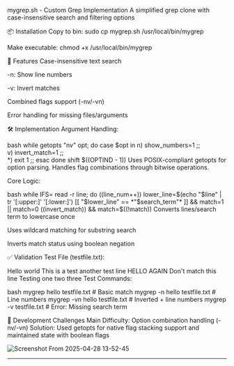 mygrep.sh - Custom Grep Implementation
A simplified grep clone with case-insensitive search and filtering options

📦 Installation
Copy to bin: sudo cp mygrep.sh /usr/local/bin/mygrep

Make executable: chmod +x /usr/local/bin/mygrep

🚀 Features
Case-insensitive text search

-n: Show line numbers

-v: Invert matches

Combined flags support (-nv/-vn)

Error handling for missing files/arguments

🛠️ Implementation
Argument Handling:

bash
while getopts "nv" opt; do
    case $opt in
        n) show_numbers=1 ;;  
        v) invert_match=1 ;;  
        *) exit 1 ;;
    esac
done
shift $((OPTIND - 1))
Uses POSIX-compliant getopts for option parsing. Handles flag combinations through bitwise operations.

Core Logic:

bash
while IFS= read -r line; do
    ((line_num++))
    lower_line=$(echo "$line" | tr '[:upper:]' '[:lower:]')
    [[ "$lower_line" == *"$search_term"* ]] && match=1 || match=0
    ((invert_match)) && match=$((!match))
Converts lines/search term to lowercase once

Uses wildcard matching for substring search

Inverts match status using boolean negation

✅ Validation
Test File (testfile.txt):

Hello world
This is a test
another test line
HELLO AGAIN
Don't match this line
Testing one two three
Test Commands:

bash
mygrep hello testfile.txt               # Basic match
mygrep -n hello testfile.txt            # Line numbers
mygrep -vn hello testfile.txt           # Inverted + line numbers
mygrep -v testfile.txt                  # Error: Missing search term

🧠 Development Challenges
Main Difficulty: Option combination handling (-nv/-vn)
Solution: Used getopts for native flag stacking support and maintained state with boolean flags

![Screenshot From 2025-04-28 13-52-45](https://github.com/user-attachments/assets/37e33629-6efd-428d-a449-25e263e693f3)

-----------------------------------------------------------------------------------------------------------------------------------------------------------------------------------------------------------------
